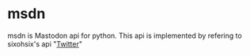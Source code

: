 # msdn
msdn is Mastodon api for python. 
This api is implemented by refering to sixohsix's api "[Twitter](https://github.com/sixohsix/twitter)"
